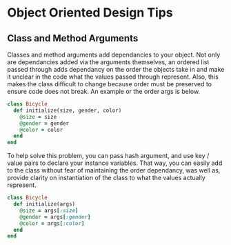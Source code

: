 # Object Oriented Design Tips

## Class and Method Arguments

Classes and method arguments add dependancies to your object. Not only are
dependancies added via the arguments themselves, an ordered list passed through
adds dependancy on the order the objects take in and make it unclear in the code
what the values passed through represent. Also, this makes the class difficult
to change because order must be preserved to ensure code does not break. An
example or the order args is below.

```ruby
class Bicycle
  def initialize(size, gender, color)
    @size = size
    @gender = gender
    @color = color
  end
end
```

To help solve this problem, you can pass hash argument, and use key / value
pairs to declare your instance variables. That way, you can easily add to the
class without fear of maintaining the order dependancy, was well as, provide
clarity on instantiation of the class to what the values actually represent.

```ruby
class Bicycle
  def initialize(args)
    @size = args[:size]
    @gender = args[:gender]
    @color = args[:color]
  end
end
```
